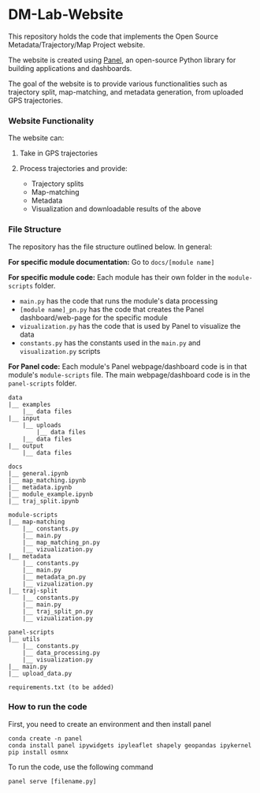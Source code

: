 # DM-Lab-Website
This repository holds the code that implements the Open Source Metadata/Trajectory/Map Project website.

The website is created using [Panel](https://panel.holoviz.org), an open-source Python library for building applications and dashboards. 

The goal of the website is to provide various functionalities such as trajectory split, map-matching, and metadata generation, from uploaded GPS trajectories.

### Website Functionality
The website can:

1. Take in GPS trajectories
2. Process trajectories and provide:
    
    * Trajectory splits
    * Map-matching
    * Metadata
    * Visualization and downloadable results of the above

### File Structure
The repository has the file structure outlined below. In general:

**For specific module documentation:** Go to `docs/[module name]`

**For specific module code:** Each module has their own folder in the `module-scripts` folder. 
* `main.py` has the code that runs the module's data processing
* `[module name]_pn.py` has the code that creates the Panel dashboard/web-page for the specific module
* `vizualization.py` has the code that is used by Panel to visualize the data
* `constants.py` has the constants used in the `main.py` and `visualization.py` scripts

**For Panel code:** Each module's Panel webpage/dashboard code is in that module's `module-scripts` file. The main webpage/dashboard code is in the `panel-scripts` folder.

```
data
|__ examples
    |__ data files
|__ input
    |__ uploads
        |__ data files
    |__ data files
|__ output
    |__ data files

docs
|__ general.ipynb
|__ map_matching.ipynb
|__ metadata.ipynb
|__ module_example.ipynb
|__ traj_split.ipynb

module-scripts
|__ map-matching
    |__ constants.py
    |__ main.py
    |__ map_matching_pn.py
    |__ vizualization.py
|__ metadata
    |__ constants.py
    |__ main.py
    |__ metadata_pn.py
    |__ vizualization.py
|__ traj-split
    |__ constants.py
    |__ main.py
    |__ traj_split_pn.py
    |__ vizualization.py

panel-scripts
|__ utils
    |__ constants.py
    |__ data_processing.py
    |__ visualization.py
|__ main.py
|__ upload_data.py

requirements.txt (to be added)
```

### How to run the code
First, you need to create an environment and then install panel
```
conda create -n panel
conda install panel ipywidgets ipyleaflet shapely geopandas ipykernel
pip install osmnx
```

To run the code, use the following command
```
panel serve [filename.py]
```
